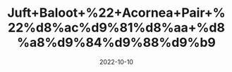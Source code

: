---
title: 'Juft+Baloot+%22+Acornea+Pair+%22%d8%ac%d9%81%d8%aa+%d8%a8%d9%84%d9%88%d9%b9'
date: '2022-10-10' 
metatag: '' 
inventory: '0' 
draft: false 
# meta description 
shortDescripton: 'It+is+a+medicine+which+is+recommended+for%ef%bf%bdRegulating+Metabolism%2c+Male+Premature+Ejaculation'
description: 'Dry+Fruit'
longdescription: ''
featured: True
# product Price
price: '40.0'
# Product Short Description
shortDescription: 'It+is+a+medicine+which+is+recommended+for%ef%bf%bdRegulating+Metabolism%2c+Male+Premature+Ejaculation'
productID: '53FFEE8D-5924-ED11-9968-005056B3A416'
type: 'products'
category: 'Dry+Fruit' 
thumnailproduct: 'https://eraconnect.blob.core.windows.net/product-images/aminsaddiquidawakhana/53FFEE8D-5924-ED11-9968-005056B3A416.webp' 
images:
  - image: 'https://eraconnect.blob.core.windows.net/product-images/aminsaddiquidawakhana/53FFEE8D-5924-ED11-9968-005056B3A416.webp'  
Variants:
---